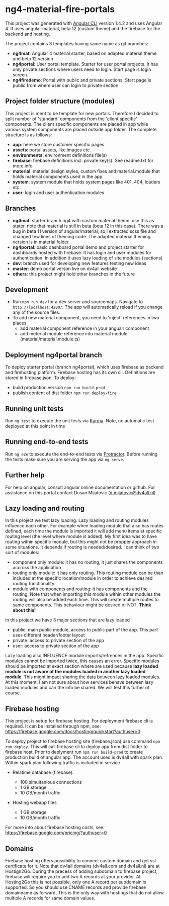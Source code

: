 # ng4-material-fire-portals

This project was generated with [Angular CLI](https://github.com/angular/angular-cli) version 1.4.2 and uses Angular 4. It uses angular material, beta 12 (custom theme) and the firebase for the backend and hosting.

The project contains 3 templates having same name as git branches:

- **ng4mat**: Angular 4 material starter, based on adapted material theme and beta 12 version
- **ng4portal**: User portal template. Starter for user portal projects. It has only private sections where users need to login. Start page is login screen.
- **ng4firedemo**: Portal with public and private sections. Start page is public from where user can login to private section.

## Project folder structure (modules)

This project is ment to be template for new portals. Therefore I decided to split number of 'standard' components from the 'client specific' components. The client specific components are placed in app while various system components are placed outside app folder. The complete structure is as follows:

- **app**: here we store customer specific pages
- **assets**: portal assets, like images etc.
- **environments**: environment definitions file(s)
- **firebase**: firebase definitions incl. private key(s). See readme.txt for more info
- **material**: material design styles, custom fixes and material.module that holds material components used in the app
- **system**: system module that holds system pages like 401, 404, loaders etc.
- **user**: login and user authentication modules

## Branches

- **ng4mat**: starter branch ng4 with custom material theme. use this as stater. note that material is still in beta (beta 12 in this case). There was a bug in beta 11 version of angular/material, so I extracted scss file and changed few lines of theming code. The adapted material theming version is in material folder.
- **ng4portal**: basic dashboard portal demo and project starter for dashboards hosted with firebase. It has login and user modules for authentication. In addition it uses lazy loading of site modules (sections)
- **dev**: branch used for developing new features testing new ideas
- **master**: demo portal verson live on dv4all website
- **others**: this project might hold other branches in the future

## Development

- Run `npm run dev` for a dev server and sourcemaps. Navigate to `http://localhost:4200/`. The app will automatically reload if you change any of the source files.
- To add new material component, you need to 'inject' references in two places
  - add material component reference in your angualr component
  - add meterial module reference into material module (material/material.module.ts)

## Deployment ng4portal branch

To deploy starter portal (branch ng4portal), which uses firebase as backend and firehosting platform. Firebase hosting has its own cli. Definitions are stored in firebase.json. To deploy:

- build production version `npm run build-prod`
- publish content of dist folder `npm run deploy-fire`

## Running unit tests

Run `ng test` to execute the unit tests via [Karma](https://karma-runner.github.io).
Note, no automatic test deployed at this point in time

## Running end-to-end tests

Run `ng e2e` to execute the end-to-end tests via [Protractor](http://www.protractortest.org/).
Before running the tests make sure you are serving the app via `ng serve`.

## Further help

For help on angular, consult angular online documentation or github. For assistance on this portal contact Dusan Mijatovic (d.mijatovic@dv4all.nl)

## Lazy loading and routing

In this project we test lazy loading. Lazy loading and routing modules influence each other. For example when loading module that also has routes defined, each time the module is imported it will add menu items at specific routing level (the level where module is added). My first idea was to have routing within specific module, but this might not be propper approach in some situations. It depends if routing is needed/desired. I can think of two sort of modules:

- component only module: it has no routing, it just shares the components accross the application
- routing only module: it has only routing. This routing module can be than included at the specific location/module in order to achieve desired routing functionality.
- module with components and routing: it has components and the routing. Note that when importing this module within other modules the routing will also be added each time. This will create multiple routes to same components. This behaviour might be desired or NOT. **Think about this!**

In this project we have 3 major sections that are lazy loaded

- public: main public module, access to public part of the app. This part uses different header/footer layout
- private: access to private section of the app
- user: access to private section of the app

Lazy loading also INFLUENCE module imports/refrences in the app. Specific modules cannot be imported twice, this causes an error. Specific modules should be imported at exact  section where are used because **lazy loaded module is not aware of the modules loaded in another lazy loaded module**. This might impact sharing the data between lazy loaded modules. At this moment, I am not sure about how services behave between lazy loaded modules and can the info be shared. We will test this furher of course.

## Firebase hosting

This project is setup for firebase hosting. For deployment firebase cli is required. It can be installed through npm, see: https://firebase.google.com/docs/hosting/quickstart?authuser=0

To deploy project to firebase hosting site (firebase.json) use command `npm run deploy`. This will call firebase cli to deploy app from dist folder to firebase host. Prior to deplyment run `npm run build-prod` to create production build of angular app. The account used is dv4all with spark plan. Within spark plan following traffic is included in service

- Relatime database (firebase):
  - 100 simultanious connections
  - 1 GB storage
  - 10 GB/month traffic

- Hosting webapp files
  - 1 GB storage
  - 10 GB/month traffic

For more info about firebase hosting costs, see: https://firebase.google.com/pricing/?authuser=0

## Domains
Firebase hosting offers possibility to connect custom domain and get ssl certificate for it. Note that dv4all domains (dv4all.com and dv4all.nl) are at Hostign2Go. During the precess of adding subdomain to firebase project, firebase will require you to add two A records at your provider. At Hosting2Go this is not possible, only one A record per subdomain is supported. So you should use CNAME records and provide firebase domainname as forward. This is the only way with hostings that do not allow multiple A records for same domain values.